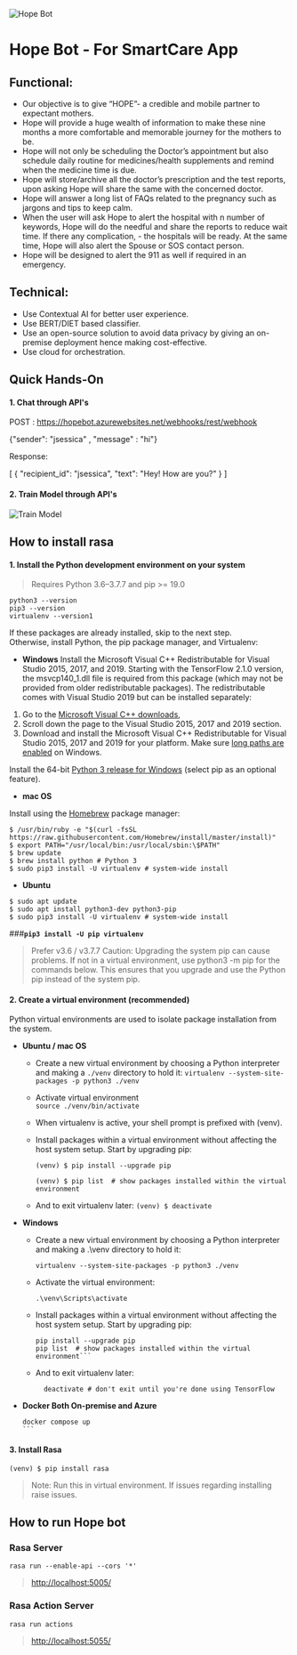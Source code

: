 ![Hope Bot](./hope_arch.png)

# Hope Bot - For SmartCare App

## Functional:
- Our objective is to give “HOPE”- a credible and mobile partner to expectant mothers.
- Hope will provide a huge wealth of information to make these nine months a more comfortable and memorable journey for the mothers to be.
- Hope will not only be scheduling the Doctor’s appointment but also schedule daily routine for medicines/health supplements and remind when the medicine time is due.
- Hope will store/archive all the doctor’s prescription and the test reports, upon asking Hope will share the same with the concerned doctor.
- Hope will answer a long list of FAQs related to the pregnancy such as jargons and tips to keep calm.
- When the user will ask Hope to alert the hospital with n number of keywords, Hope will do the needful and share the reports to reduce wait time. If there any complication, - the hospitals will be ready. At the same time, Hope will also alert the Spouse or SOS contact person.
- Hope will be designed to alert the 911 as well if required in an emergency.

## Technical:
- Use Contextual AI for better user experience.
- Use BERT/DIET based classifier.
- Use an open-source solution to avoid data privacy by giving an on-premise deployment hence making cost-effective.
- Use cloud for orchestration.


## Quick Hands-On

#### 1. Chat through API's

POST : https://hopebot.azurewebsites.net/webhooks/rest/webhook

{"sender": "jsessica" , "message" : "hi"}

Response:

[
    {
        "recipient_id": "jsessica",
        "text": "Hey! How are you?"
    }
]

#### 2. Train Model through API's

![Train Model](./train_model.png)


## How to install rasa

#### 1. Install the Python development environment on your system

> Requires Python 3.6–3.7.7 and pip >= 19.0

```shell
python3 --version
pip3 --version
virtualenv --version1
```

If these packages are already installed, skip to the next step.\
Otherwise, install Python, the pip package manager, and Virtualenv:

- **Windows**
  Install the Microsoft Visual C++ Redistributable for Visual Studio 2015, 2017, and 2019. Starting with the TensorFlow 2.1.0 version, the msvcp140_1.dll file is required from this package (which may not be provided from older redistributable packages). The redistributable comes with Visual Studio 2019 but can be installed separately:

1. Go to the [Microsoft Visual C++ downloads](https://support.microsoft.com/en-us/help/2977003/the-latest-supported-visual-c-downloads/),
2. Scroll down the page to the Visual Studio 2015, 2017 and 2019 section.
3. Download and install the Microsoft Visual C++ Redistributable for Visual Studio 2015, 2017 and 2019 for your platform.
   Make sure [long paths are enabled](https://superuser.com/questions/1119883/windows-10-enable-ntfs-long-paths-policy-option-missing) on Windows.

Install the 64-bit [Python 3 release for Windows](https://www.python.org/downloads/windows/) (select pip as an optional feature).

- **mac OS**

Install using the [Homebrew](https://brew.sh/) package manager:

```shell
$ /usr/bin/ruby -e "$(curl -fsSL https://raw.githubusercontent.com/Homebrew/install/master/install)"
$ export PATH="/usr/local/bin:/usr/local/sbin:\$PATH"
$ brew update
$ brew install python # Python 3
$ sudo pip3 install -U virtualenv # system-wide install
```

- **Ubuntu**

```shell
$ sudo apt update
$ sudo apt install python3-dev python3-pip
$ sudo pip3 install -U virtualenv # system-wide install
```

###**`pip3 install -U pip virtualenv`**

> Prefer v3.6 / v3.7.7
> Caution: Upgrading the system pip can cause problems.
> If not in a virtual environment, use python3 -m pip for the commands below. This ensures that you upgrade and use the Python pip instead of the system pip.

#### 2. Create a virtual environment (recommended)

Python virtual environments are used to isolate package installation from the system.

- **Ubuntu / mac OS**

  - Create a new virtual environment by choosing a Python interpreter and making a `./venv` directory to hold it:
    `virtualenv --system-site-packages -p python3 ./venv`

  - Activate virtual environment\
    `source ./venv/bin/activate`

  - When virtualenv is active, your shell prompt is prefixed with (venv).

  - Install packages within a virtual environment without affecting the host system setup. Start by upgrading pip:

    ```shell
    (venv) $ pip install --upgrade pip

    (venv) $ pip list  # show packages installed within the virtual environment
    ```

  - And to exit virtualenv later:
    `(venv) $ deactivate`

* **Windows**

  - Create a new virtual environment by choosing a Python interpreter and making a .\venv directory to hold it:

    `virtualenv --system-site-packages -p python3 ./venv`

  - Activate the virtual environment:

    `.\venv\Scripts\activate`

  - Install packages within a virtual environment without affecting the host system setup. Start by upgrading pip:

    ````shell
    pip install --upgrade pip
    pip list  # show packages installed within the virtual environment```
    ````

  - And to exit virtualenv later:

    ```shell
      deactivate # don't exit until you're done using TensorFlow
    ```
* **Docker Both On-premise and Azure**

     ````shell
     docker compose up
     ```
    ````

#### 3. Install Rasa

```shell
(venv) $ pip install rasa
```

> Note: Run this in virtual environment. If issues regarding installing raise issues.

## How to run Hope bot

### Rasa Server

`rasa run --enable-api --cors '*'`

> [http://localhost:5005/](http://localhost:5005/)

### Rasa Action Server

`rasa run actions`

> [http://localhost:5055/](http://localhost:5055/)

